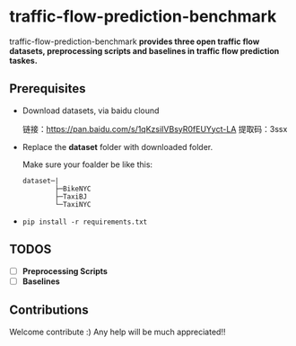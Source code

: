 # traffic-flow-prediction-benchmark



traffic-flow-prediction-benchmark  **provides three open traffic flow datasets, preprocessing scripts and baselines in traffic flow prediction taskes.**

## Prerequisites

* Download datasets, via baidu clound 

   链接：https://pan.baidu.com/s/1qKzsiIVBsyR0fEUYyct-LA 提取码：3ssx

*  Replace the **dataset** folder with downloaded folder. 

   Make sure your foalder be like this:

   ```
   dataset─|
           ├─BikeNYC
           ├─TaxiBJ
           └─TaxiNYC
   ```

* `pip install -r requirements.txt`



## TODOS

- [ ] **Preprocessing Scripts**
- [ ] **Baselines**

## Contributions

Welcome contribute :) Any help will be much appreciated!!

